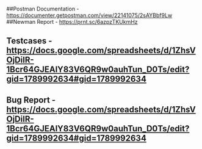 ##Postman Documentation - https://documenter.getpostman.com/view/22141075/2sAYBbf9Lw 
##Newman Report - https://prnt.sc/6azpzTKUkmHz 
## Testcases - https://docs.google.com/spreadsheets/d/1ZhsVOjDilR-1Bcr64GJEAlY83V6QR9w0auhTun_D0Ts/edit?gid=1789992634#gid=1789992634
## Bug Report - https://docs.google.com/spreadsheets/d/1ZhsVOjDilR-1Bcr64GJEAlY83V6QR9w0auhTun_D0Ts/edit?gid=1789992634#gid=1789992634 

 
